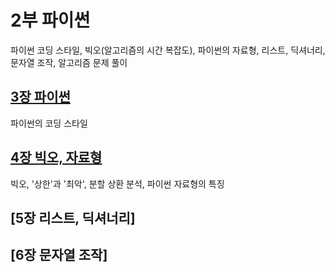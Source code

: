 # 2부 파이썬
파이썬 코딩 스타일, 빅오(알고리즘의 시간 복잡도), 파이썬의 자료형, 리스트, 딕셔너리, 문자열 조작, 알고리즘 문제 풀이

## [3장 파이썬](https://github.com/jaehui327/algorithm/tree/master/%ED%8C%8C%EC%9D%B4%EC%8D%AC%20%EC%95%8C%EA%B3%A0%EB%A6%AC%EC%A6%98%20%EC%9D%B8%ED%84%B0%EB%B7%B0/2%EB%B6%80%20%ED%8C%8C%EC%9D%B4%EC%8D%AC/3%EC%9E%A5%20%ED%8C%8C%EC%9D%B4%EC%8D%AC)

파이썬의 코딩 스타일

## [4장 빅오, 자료형](https://github.com/jaehui327/algorithm/tree/master/%ED%8C%8C%EC%9D%B4%EC%8D%AC%20%EC%95%8C%EA%B3%A0%EB%A6%AC%EC%A6%98%20%EC%9D%B8%ED%84%B0%EB%B7%B0/2%EB%B6%80%20%ED%8C%8C%EC%9D%B4%EC%8D%AC/4%EC%9E%A5%20%EB%B9%85%EC%98%A4%2C%20%EC%9E%90%EB%A3%8C%ED%98%95#4%EC%9E%A5-%EB%B9%85%EC%98%A4-%EC%9E%90%EB%A3%8C%ED%98%95)

빅오, '상한'과 '최악', 분할 상환 분석, 파이썬 자료형의 특징

## [5장 리스트, 딕셔너리]

## [6장 문자열 조작]

